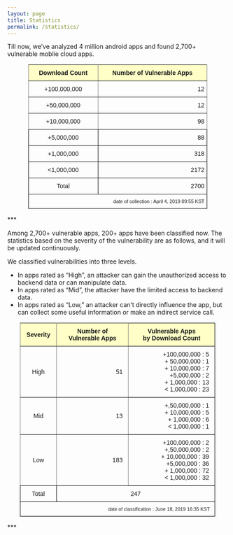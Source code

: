 ```yaml
---
layout: page
title: Statistics
permalink: /statistics/
---
```


Till now, we’ve analyzed 4 million android apps and found 2,700+ vulnerable moblie cloud apps.

<style type="text/css">
.tg  {border-collapse:collapse;border-spacing:0;}
.tg td{font-family:Arial, sans-serif;font-size:14px;padding:10px 5px;border-style:solid;border-width:1px;overflow:hidden;word-break:normal;border-color:black;}
.tg th{font-family:Arial, sans-serif;font-size:14px;font-weight:normal;padding:10px 5px;border-style:solid;border-width:1px;overflow:hidden;word-break:normal;border-color:black;}
.tg .tg-baqh{text-align:center;vertical-align:top}
.tg .tg-c3ow{border-color:inherit;text-align:center;vertical-align:top}
.tg .tg-lqy6{text-align:right;vertical-align:top}
.tg .tg-py60{font-weight:bold;background-color:#ffffc7;border-color:inherit;text-align:center;vertical-align:top}
.tg .tg-dvpl{border-color:inherit;text-align:right;vertical-align:top}
</style>
<table class="tg" style="undefined;table-layout: fixed; width: 409px; margin-left: auto; margin-right: auto">
<colgroup>
<col style="width: 160px">
<col style="width: 250px">
</colgroup>
  <tr>
    <th class="tg-py60">Download Count</th>
    <th class="tg-py60">Number of Vulnerable Apps</th>
  </tr>
  <tr>
    <td class="tg-c3ow">+100,000,000</td>
    <td class="tg-dvpl">12</td>
  </tr>
  <tr>
    <td class="tg-c3ow">+50,000,000</td>
    <td class="tg-dvpl">12</td>
  </tr>
  <tr>
    <td class="tg-c3ow">+10,000,000</td>
    <td class="tg-dvpl">98</td>
  </tr>
  <tr>
    <td class="tg-baqh">+5,000,000</td>
    <td class="tg-lqy6">88</td>
  </tr>
  <tr>
    <td class="tg-baqh">+1,000,000</td>
    <td class="tg-lqy6">318</td>
  </tr>
  <tr>
    <td class="tg-baqh">&lt;1,000,000</td>
    <td class="tg-lqy6">2172</td>
  </tr>
  <tr>
  <td class="tg-baqh">Total</td>
  <td class="tg-lqy6">2700</td>
</tr>
<tr>
  <td class="tg-z6qf" style="text-align:right;" colspan="2">date of collection : April 4, 2019 09:55 KST</td>
</tr>
</table>
***

Among 2,700+ vulnerable apps, 200+ apps have been classified now. The statistics based on the severity of the vulnerability are as follows, and it will be updated continuously.

We classified vulnerabilities into three levels.
- In apps rated as “High”, an attacker can gain the unauthorized access to backend data or can manipulate data.
- In apps rated as “Mid”, the attacker have the limited access to backend data.
- In apps rated as “Low,” an attacker can’t directly influence the app, but can collect some useful information or make an indirect service call.


<style type="text/css">
.tg  {border-collapse:collapse;border-spacing:0;}
.tg td{font-family:Arial, sans-serif;font-size:14px;padding:10px 5px;border-style:solid;border-width:1px;overflow:hidden;word-break:normal;border-color:black;}
.tg th{font-family:Arial, sans-serif;font-size:14px;font-weight:normal;padding:10px 5px;border-style:solid;border-width:1px;overflow:hidden;word-break:normal;border-color:black;}
.tg .tg-0ord{text-align:right}
.tg .tg-s6z2{text-align:center}
.tg .tg-d37j{font-weight:bold;background-color:#ffffc7;border-color:inherit;text-align:center}
.tg .tg-z6qf{font-size:11px;text-align:right;vertical-align:top}
.tg .tg-uys7{border-color:inherit;text-align:center}
.tg .tg-uqai{font-weight:bold;background-color:#ffffc7;text-align:center}
.tg .tg-quj4{border-color:inherit;text-align:right}
</style>
<table class="tg" style="undefined;table-layout: fixed; width: 446px; margin-left: auto; margin-right: auto">
<colgroup>
<col style="width: 83px">
<col style="width: 165px">
<col style="width: 198px">
</colgroup>
  <tr>
    <th class="tg-d37j">Severity</th>
    <th class="tg-d37j">Number of <br>Vulnerable Apps</th>
    <th class="tg-uqai">Vulnerable Apps <br>by Download Count<br></th>
  </tr>
  <tr>
    <td class="tg-uys7">High</td>
    <td class="tg-quj4">51&nbsp;&nbsp;</td>
    <td class="tg-0ord">+100,000,000 : 5&nbsp;&nbsp;<br>+  50,000,000 : 1&nbsp;&nbsp;<br>+ 10,000,000 : 7&nbsp;&nbsp;<br>+5,000,000 : 2&nbsp;&nbsp;<br>+ 1,000,000 : 13&nbsp;&nbsp;<br>&lt; 1,000,000 : 23&nbsp;&nbsp;</td>
  </tr>
  <tr>
    <td class="tg-uys7">Mid</td>
    <td class="tg-quj4">13&nbsp;&nbsp;</td>
    <td class="tg-0ord">+,50,000,000 : 1&nbsp;&nbsp;<br>+ 10,000,000 : 5&nbsp;&nbsp;<br>+ 1,000,000 : 6&nbsp;&nbsp;<br>&lt; 1,000,000 : 1&nbsp;&nbsp;</td>
  </tr>
  <tr>
    <td class="tg-uys7">Low</td>
    <td class="tg-quj4">183&nbsp;&nbsp;</td>
    <td class="tg-0ord">+100,000,000 : 2&nbsp;&nbsp;<br>+,50,000,000 : 2&nbsp;&nbsp;<br>+ 10,000,000 : 39&nbsp;&nbsp;<br>+5,000,000 : 36&nbsp;&nbsp;<br>+ 1,000,000 : 72&nbsp;&nbsp;<br>&lt; 1,000,000 : 32&nbsp;&nbsp;<br></td>
  </tr>
  <tr>
    <td class="tg-s6z2">Total</td>
    <td class="tg-s6z2" colspan="2">247</td>
  </tr>
  <tr>
    <td class="tg-z6qf" colspan="3">date of classification : June 18, 2019 16:35 KST&nbsp;&nbsp;</td>
  </tr>
</table>
***



